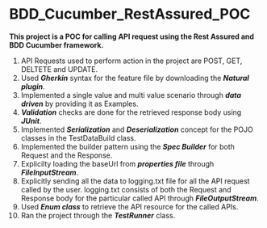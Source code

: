# BDD_Cucumber_RestAssured_POC

**This project is a POC for calling API request using the Rest Assured and BDD Cucumber framework.**

1. API Requests used to perform action in the project are POST, GET, DELTETE and UPDATE.
2. Used ***Gherkin*** syntax for the feature file by downloading the ***Natural plugin***.
3. Implemented a single value and multi value scenario through ***data driven*** by providing it as Examples.
4. ***Validation*** checks are done for the retrieved response body using ***JUnit***.
5. Implemented ***Serialization*** and ***Deserialization*** concept for the POJO classes in the TestDataBuild class.
6. Implemented the builder pattern using the ***Spec Builder*** for both Request and the Response.
7. Explicilty loading the baseUrl from ***properties file*** through ***FileInputStream***.
8. Explicitly sending all the data to logging.txt file for all the API request called by the user. logging.txt consists of both the Request and Response body for the particular called API through ***FileOutputStream***.
9. Used ***Enum class*** to retrieve the API resource for the called APIs. 
10. Ran the project through the ***TestRunner*** class.
